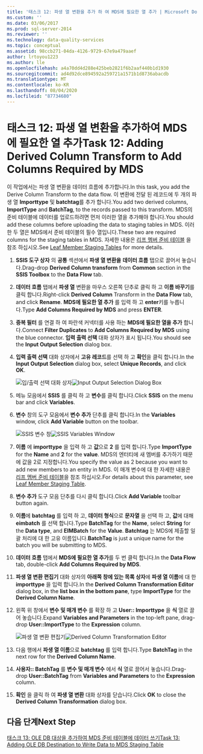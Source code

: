 ```yaml
---
title: '태스크 12: 파생 열 변환을 추가 하 여 MDS에 필요한 열 추가 | Microsoft Docs'
ms.custom: ''
ms.date: 03/06/2017
ms.prod: sql-server-2014
ms.reviewer: ''
ms.technology: data-quality-services
ms.topic: conceptual
ms.assetid: 98ccb271-04da-4126-9729-67e9a479aaef
author: lrtoyou1223
ms.author: lle
ms.openlocfilehash: a4a70dd4d288e425beb2821f6b2aaf440b1d1930
ms.sourcegitcommit: ad4d92dce894592a259721a1571b1d8736abacdb
ms.translationtype: MT
ms.contentlocale: ko-KR
ms.lasthandoff: 08/04/2020
ms.locfileid: "87734680"
---
```

# <a name="task-12-adding-derived-column-transform-to-add-columns-required-by-mds"></a><span data-ttu-id="67389-102">태스크 12: 파생 열 변환을 추가하여 MDS에 필요한 열 추가</span><span class="sxs-lookup"><span data-stu-id="67389-102">Task 12: Adding Derived Column Transform to Add Columns Required by MDS</span></span>
  <span data-ttu-id="67389-103">이 작업에서는 파생 열 변환을 데이터 흐름에 추가합니다.</span><span class="sxs-lookup"><span data-stu-id="67389-103">In this task, you add the Derive Column Transform to the data flow.</span></span> <span data-ttu-id="67389-104">이 변환에 전달 된 레코드에 두 개의 파생 열 **Importtype** 및 **batchtag**를 추가 합니다.</span><span class="sxs-lookup"><span data-stu-id="67389-104">You add two derived columns, **ImportType** and **BatchTag**, to the records passed to this transform.</span></span> <span data-ttu-id="67389-105">MDS의 준비 테이블에 데이터를 업로드하려면 먼저 이러한 열을 추가해야 합니다.</span><span class="sxs-lookup"><span data-stu-id="67389-105">You should add these columns before uploading the data to staging tables in MDS.</span></span> <span data-ttu-id="67389-106">이러한 두 열은 MDS에서 준비 테이블의 필수 열입니다.</span><span class="sxs-lookup"><span data-stu-id="67389-106">These two are required columns for the staging tables in MDS.</span></span> <span data-ttu-id="67389-107">자세한 내용은 [리프 멤버 준비 테이블](../master-data-services/leaf-member-staging-table-master-data-services.md) 을 참조 하십시오.</span><span class="sxs-lookup"><span data-stu-id="67389-107">See [Leaf Member Staging Tables](../master-data-services/leaf-member-staging-table-master-data-services.md) for more details.</span></span>  
  
1.  <span data-ttu-id="67389-108">**SSIS 도구 상자** 의 **공통** 섹션에서 **파생 열 변환을** **데이터 흐름** 탭으로 끌어서 놓습니다.</span><span class="sxs-lookup"><span data-stu-id="67389-108">Drag-drop **Derived Column transform** from **Common** section in the **SSIS Toolbox** to the **Data Flow** tab.</span></span>  
  
2.  <span data-ttu-id="67389-109">**데이터 흐름** 탭에서 **파생 열** 변환을 마우스 오른쪽 단추로 클릭 하 고 **이름 바꾸기**를 클릭 합니다.</span><span class="sxs-lookup"><span data-stu-id="67389-109">Right-click **Derived Column** Transform in the **Data Flow** tab, and click **Rename**.</span></span> <span data-ttu-id="67389-110">**MDS에 필요한 열 추가** 를 입력 하 고 **enter**키를 누릅니다.</span><span class="sxs-lookup"><span data-stu-id="67389-110">Type **Add Columns Required by MDS** and press **ENTER**.</span></span>  
  
3.  <span data-ttu-id="67389-111">**중복 필터** 를 연결 하 여 파란색 커넥터를 사용 하는 **MDS에 필요한 열을 추가** 합니다.</span><span class="sxs-lookup"><span data-stu-id="67389-111">Connect **Filter Duplicates** to **Add Columns Required by MDS** using the blue connector.</span></span> <span data-ttu-id="67389-112">**입력 출력 선택** 대화 상자가 표시 됩니다.</span><span class="sxs-lookup"><span data-stu-id="67389-112">You should see the **Input Output Selection** dialog box.</span></span>  
  
4.  <span data-ttu-id="67389-113">**입력 출력 선택** 대화 상자에서 **고유 레코드**를 선택 하 고 **확인**을 클릭 합니다.</span><span class="sxs-lookup"><span data-stu-id="67389-113">In the **Input Output Selection** dialog box, select **Unique Records**, and click **OK**.</span></span>  
  
     <span data-ttu-id="67389-114">![입/출력 선택 대화 상자](../../2014/tutorials/media/et-addingdcttoaddcolumnsrequiredbymds-01.jpg "입/출력 선택 대화 상자")</span><span class="sxs-lookup"><span data-stu-id="67389-114">![Input Output Selection Dialog Box](../../2014/tutorials/media/et-addingdcttoaddcolumnsrequiredbymds-01.jpg "Input Output Selection Dialog Box")</span></span>  
  
5.  <span data-ttu-id="67389-115">메뉴 모음에서 **SSIS** 를 클릭 하 고 **변수**를 클릭 합니다.</span><span class="sxs-lookup"><span data-stu-id="67389-115">Click **SSIS** on the menu bar and click **Variables**.</span></span>  
  
6.  <span data-ttu-id="67389-116">**변수** 창의 도구 모음에서 **변수 추가** 단추를 클릭 합니다.</span><span class="sxs-lookup"><span data-stu-id="67389-116">In the **Variables** window, click **Add Variable** button on the toolbar.</span></span>  
  
     <span data-ttu-id="67389-117">![SSIS 변수 창](../../2014/tutorials/media/et-addingdcttoaddcolumnsrequiredbymds-02.jpg "SSIS 변수 창")</span><span class="sxs-lookup"><span data-stu-id="67389-117">![SSIS Variables Window](../../2014/tutorials/media/et-addingdcttoaddcolumnsrequiredbymds-02.jpg "SSIS Variables Window")</span></span>  
  
7.  <span data-ttu-id="67389-118">**이름** 에 **importtype** 을 입력 하 고 **값**으로 **2** 를 입력 합니다.</span><span class="sxs-lookup"><span data-stu-id="67389-118">Type **ImportType** for the **Name** and **2** for the **value**.</span></span> <span data-ttu-id="67389-119">MDS의 엔터티에 새 멤버를 추가하기 때문에 값을 2로 지정합니다.</span><span class="sxs-lookup"><span data-stu-id="67389-119">You specify the value as 2 because you want to add new members to an entity in MDS.</span></span> <span data-ttu-id="67389-120">이 매개 변수에 대 한 자세한 내용은 [리프 멤버 준비 테이블](../master-data-services/leaf-member-staging-table-master-data-services.md)을 참조 하십시오.</span><span class="sxs-lookup"><span data-stu-id="67389-120">For details about this parameter, see [Leaf Member Staging Table](../master-data-services/leaf-member-staging-table-master-data-services.md).</span></span>  
  
8.  <span data-ttu-id="67389-121">**변수 추가** 도구 모음 단추를 다시 클릭 합니다.</span><span class="sxs-lookup"><span data-stu-id="67389-121">Click **Add Variable** toolbar button again.</span></span>  
  
9. <span data-ttu-id="67389-122">**이름**에 **batchtag** 를 입력 하 고, **데이터 형식**으로 **문자열** 을 선택 하 고, **값**에 대해 **eimbatch** 를 선택 합니다.</span><span class="sxs-lookup"><span data-stu-id="67389-122">Type **BatchTag** for the **Name**, select **String** for the **Data type**, and **EIMBatch** for the **Value**.</span></span> <span data-ttu-id="67389-123">**Batchtag** 는 MDS에 제출할 일괄 처리에 대 한 고유 이름입니다.</span><span class="sxs-lookup"><span data-stu-id="67389-123">**BatchTag** is just a unique name for the batch you will be submitting to MDS.</span></span>  
  
10. <span data-ttu-id="67389-124">**데이터 흐름** 탭에서 **MDS에 필요한 열 추가**를 두 번 클릭 합니다.</span><span class="sxs-lookup"><span data-stu-id="67389-124">In the **Data Flow** tab, double-click **Add Columns Required by MDS**.</span></span>  
  
11. <span data-ttu-id="67389-125">**파생 열 변환 편집기** 대화 상자의 **아래쪽 창에 있는 목록 상자**에 **파생 열 이름**에 대 한 **importtype** 을 입력 합니다.</span><span class="sxs-lookup"><span data-stu-id="67389-125">In the **Derived Column Transformation Editor** dialog box, in the **list box in the bottom pane**, type **ImportType** for the **Derived Column Name**.</span></span>  
  
12. <span data-ttu-id="67389-126">왼쪽 위 창에서 **변수 및 매개 변수** 를 확장 하 고 **User:: Importtype** 을 **식** 열로 끌어 놓습니다.</span><span class="sxs-lookup"><span data-stu-id="67389-126">Expand **Variables and Parameters** in the top-left pane, drag-drop **User::ImportType** to the **Expression** column.</span></span>  
  
     <span data-ttu-id="67389-127">![파생 열 변환 편집기](../../2014/tutorials/media/et-addingdcttoaddcolumnsrequiredbymds-03.jpg "파생 열 변환 편집기")</span><span class="sxs-lookup"><span data-stu-id="67389-127">![Derived Column Transformation Editor](../../2014/tutorials/media/et-addingdcttoaddcolumnsrequiredbymds-03.jpg "Derived Column Transformation Editor")</span></span>  
  
13. <span data-ttu-id="67389-128">다음 행에서 **파생 열 이름**으로 **batchtag** 를 입력 합니다.</span><span class="sxs-lookup"><span data-stu-id="67389-128">Type **BatchTag** in the next row for the **Derived Column Name**.</span></span>  
  
14. <span data-ttu-id="67389-129">**사용자:: BatchTag** 를 **변수 및 매개 변수** 에서 **식** 열로 끌어서 놓습니다.</span><span class="sxs-lookup"><span data-stu-id="67389-129">Drag-drop **User::BatchTag** from **Variables and Parameters** to the **Expression** column.</span></span>  
  
15. <span data-ttu-id="67389-130">**확인** 을 클릭 하 여 **파생 열 변환** 대화 상자를 닫습니다.</span><span class="sxs-lookup"><span data-stu-id="67389-130">Click **OK** to close the **Derived Column Transformation** dialog box.</span></span>  
  
## <a name="next-step"></a><span data-ttu-id="67389-131">다음 단계</span><span class="sxs-lookup"><span data-stu-id="67389-131">Next Step</span></span>  
 [<span data-ttu-id="67389-132">태스크 13: OLE DB 대상을 추가하여 MDS 준비 테이블에 데이터 쓰기</span><span class="sxs-lookup"><span data-stu-id="67389-132">Task 13: Adding OLE DB Destination to Write Data to MDS Staging Table</span></span>](../../2014/tutorials/task-13-adding-ole-db-destination-to-write-data-to-mds-staging-table.md)  
  
  
